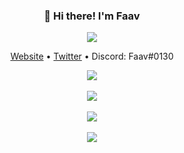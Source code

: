 <h3 align="center">👋 Hi there! I'm Faav</h3>
<p align="center">
<img src="https://user-images.githubusercontent.com/52789876/117721319-b8a1c480-b1ad-11eb-9117-d523028f4ea2.png" />
  </p>
<p align="center">
  <a href="https://www.faav.tk">Website</a> •
  <a href="https://twitter.com/FaavXD">Twitter</a> •
  <a>Discord: Faav#0130</a>
</p>
<p align="center">
  <img src="https://gpvc.arturio.dev/withdrew" /><br><br>
  <img src="https://github-readme-stats.vercel.app/api?username=withdrew&show_icons=true&locale=en&theme=vision-friendly-dark" /><br><br>
  <img src="https://github-readme-streak-stats.herokuapp.com/?user=withdrew&theme=vision-friendly-dark" /><br><br>
  <img src="https://github-readme-stats.vercel.app/api/top-langs?username=withdrew&layout=compact&theme=vision-friendly-dark" />
  </p>

